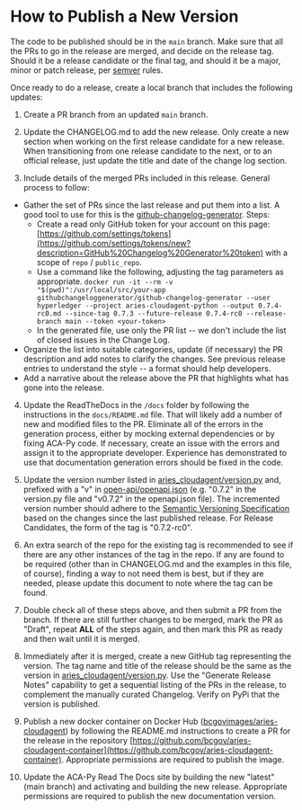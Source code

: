# How to Publish a New Version

The code to be published should be in the `main` branch. Make sure that all the PRs to go in the release are
merged, and decide on the release tag. Should it be a release candidate or the final tag, and should it be
a major, minor or patch release, per [semver](https://semver.org/) rules.

Once ready to do a release, create a local branch that includes the following updates:

1. Create a PR branch from an updated `main` branch.

2. Update the CHANGELOG.md to add the new release.  Only create a new section when working on the first release candidate for a new release. When transitioning from one release candidate to the next, or to an official release, just update the title and date of the change log section.

3. Include details of the merged PRs included in this release. General process to follow:

- Gather the set of PRs since the last release and put them into a list. A good tool to use for this is the [github-changelog-generator](https://github.com/github-changelog-generator/github-changelog-generator). Steps:
  - Create a read only GitHub token for your account on this page: [https://github.com/settings/tokens](https://github.com/settings/tokens/new?description=GitHub%20Changelog%20Generator%20token) with a scope of `repo` / `public_repo`.
  - Use a command like the following, adjusting the tag parameters as appropriate. `docker run -it --rm -v "$(pwd)":/usr/local/src/your-app githubchangeloggenerator/github-changelog-generator --user hyperledger --project aries-cloudagent-python --output 0.7.4-rc0.md --since-tag 0.7.3 --future-release 0.7.4-rc0 --release-branch main --token <your-token>`
  - In the generated file, use only the PR list -- we don't include the list of closed issues in the Change Log.
- Organize the list into suitable categories, update (if necessary) the PR description and add notes to clarify the changes. See previous release entries to understand the style -- a format should help developers.
- Add a narrative about the release above the PR that highlights what has gone into the release.

4. Update the ReadTheDocs in the `/docs` folder by following the instructions in the `docs/README.md` file. That will likely add a number of new and modified files to the PR. Eliminate all of the errors in the generation process, either by mocking external dependencies or by fixing ACA-Py code. If necessary, create an issue with the errors and assign it to the appropriate developer. Experience has demonstrated to use that documentation generation errors should be fixed in the code.

5. Update the version number listed in [aries_cloudagent/version.py](aries_cloudagent/version.py) and, prefixed with a "v" in [open-api/openapi.json](open-api/openapi.json) (e.g. "0.7.2" in the version.py file and "v0.7.2" in the openapi.json file). The incremented version number should adhere to the [Semantic Versioning Specification](https://semver.org/#semantic-versioning-specification-semver) based on the changes since the last published release. For Release Candidates, the form of the tag is "0.7.2-rc0".
  
6. An extra search of the repo for the existing tag is recommended to see if there are any other instances of the tag in the repo. If any are found to be required (other than in CHANGELOG.md and the examples in this file, of course), finding a way to not need them is best, but if they are needed, please update this document to note where the tag can be found.

7. Double check all of these steps above, and then submit a PR from the branch. If there are still further changes to be merged, mark the PR as "Draft", repeat **ALL** of the steps again, and then mark this PR as ready and then wait until it is merged.

8. Immediately after it is merged, create a new GitHub tag representing the version. The tag name and title of the release should be the same as the version in [aries_cloudagent/version.py](aries_cloudagent/version.py). Use the "Generate Release Notes" capability to get a sequential listing of the PRs in the release, to complement the manually curated Changelog. Verify on PyPi that the version is published.

9. Publish a new docker container on Docker Hub ([bcgovimages/aries-cloudagent](https://hub.docker.com/r/bcgovimages/aries-cloudagent/)) by following the README.md instructions to create a PR for the release in the repository [https://github.com/bcgov/aries-cloudagent-container](https://github.com/bcgov/aries-cloudagent-container). Appropriate permissions are required to publish the image.

10. Update the ACA-Py Read The Docs site by building the new "latest" (main branch) and activating and building the new release. Appropriate permissions are required to publish the new documentation version.
